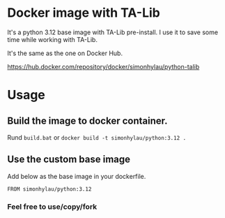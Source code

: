 # Docker image with TA-Lib

It's a python 3.12 base image with TA-Lib pre-install. I use it to save some time while working with TA-Lib.

It's the same as the one on Docker Hub.

https://hub.docker.com/repository/docker/simonhylau/python-talib

# Usage

## Build the image to docker container. 
Rund `build.bat` or `docker build -t simonhylau/python:3.12 .`

## Use the custom base image

Add below as the base image in your dockerfile.

`FROM simonhylau/python:3.12`

### Feel free to use/copy/fork
